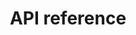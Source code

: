 ---
pcx_content_type: navigation
title: API reference
external_link: https://developers.cloudflare.com/api/operations/zone-settings-get-polish-setting
weight: 3
_build:
  publishResources: false
  render: never
---